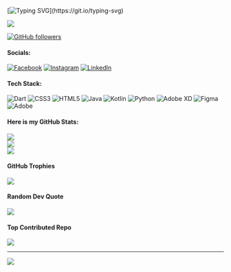 [![Typing SVG](https://readme-typing-svg.herokuapp.com?font=Deanicked=7AF79A&size=30&lines=Hey!+It's+Najmul!;I'm+a+learning+developer...;CRAZY+fan+of+Android+Application+Development;ios+Application+Development;And+I'm+a+workaholic+person;looking+to+contribute;)](https://git.io/typing-svg)

<img src="https://profile-counter.glitch.me/najmul-haque-talukder/count.svg">

[![GitHub followers](https://img.shields.io/github/followers/najmul-haque-talukder.svg?style=social&label=Followers)](https://github.com/walleeva2018?tab=followers)



#### Socials:
[![Facebook](https://img.shields.io/badge/Facebook-%231877F2.svg?logo=Facebook&logoColor=white)](https://facebook.com/https://www.facebook.com/najmul.9341) [![Instagram](https://img.shields.io/badge/Instagram-%23E4405F.svg?logo=Instagram&logoColor=white)](https://instagram.com/najmul_exits) [![LinkedIn](https://img.shields.io/badge/LinkedIn-%230077B5.svg?logo=linkedin&logoColor=white)](https://linkedin.com/in/https://www.linkedin.com/in/najmul-h-talukder-0b45a3316?utm_source=share&utm_campaign=share_via&utm_content=profile&utm_medium=android_app) 

#### Tech Stack:
![Dart](https://img.shields.io/badge/dart-%230175C2.svg?style=for-the-badge&logo=dart&logoColor=white) ![CSS3](https://img.shields.io/badge/css3-%231572B6.svg?style=for-the-badge&logo=css3&logoColor=white) ![HTML5](https://img.shields.io/badge/html5-%23E34F26.svg?style=for-the-badge&logo=html5&logoColor=white) ![Java](https://img.shields.io/badge/java-%23ED8B00.svg?style=for-the-badge&logo=openjdk&logoColor=white) ![Kotlin](https://img.shields.io/badge/kotlin-%237F52FF.svg?style=for-the-badge&logo=kotlin&logoColor=white) ![Python](https://img.shields.io/badge/python-3670A0?style=for-the-badge&logo=python&logoColor=ffdd54) ![Adobe XD](https://img.shields.io/badge/Adobe%20XD-470137?style=for-the-badge&logo=Adobe%20XD&logoColor=#FF61F6) ![Figma](https://img.shields.io/badge/figma-%23F24E1E.svg?style=for-the-badge&logo=figma&logoColor=white) ![Adobe](https://img.shields.io/badge/adobe-%23FF0000.svg?style=for-the-badge&logo=adobe&logoColor=white)
#### Here is my GitHub Stats:
![](https://github-readme-stats.vercel.app/api?username=najmul-haque-talukder&theme=dark&hide_border=false&include_all_commits=true&count_private=true)<br/>
![](https://github-readme-streak-stats.herokuapp.com/?user=najmul-haque-talukder&theme=dark&hide_border=false)<br/>
![](https://github-readme-stats.vercel.app/api/top-langs/?username=najmul-haque-talukder&theme=dark&hide_border=false&include_all_commits=true&count_private=true&layout=compact)

#### GitHub Trophies
![](https://github-profile-trophy.vercel.app/?username=najmul-haque-talukder&theme=radical&no-frame=false&no-bg=false&margin-w=4)

#### Random Dev Quote
![](https://quotes-github-readme.vercel.app/api?type=horizontal&theme=radical)

#### Top Contributed Repo
![](https://github-contributor-stats.vercel.app/api?username=najmul-haque-talukder&limit=5&theme=swift&combine_all_yearly_contributions=true)

---
[![](https://visitcount.itsvg.in/api?id=najmul-haque-talukder&icon=0&color=2)](https://visitcount.itsvg.in)
